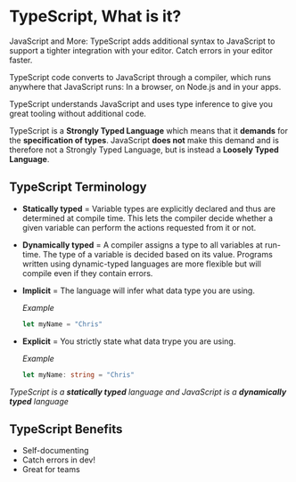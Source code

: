 # TypeScript, What is it?

JavaScript and More: TypeScript adds additional syntax to JavaScript to support a tighter integration with your editor. Catch errors in your editor faster.

TypeScript code converts to JavaScript through a compiler, which runs anywhere that JavaScript runs: In a browser, on Node.js and in your apps.

TypeScript understands JavaScript and uses type inference to give you great tooling without additional code.

TypeScript is a **Strongly Typed Language** which means that it **demands** for the **specification of types**. JavaScript **does not** make this demand and is therefore not a Strongly Typed Language, but is instead a **Loosely Typed Language**.

## TypeScript Terminology

- **Statically typed** = Variable types are explicitly declared and thus are determined at compile time. This lets the compiler decide whether a given variable can perform the actions requested from it or not.
  
- **Dynamically typed** = A compiler assigns a type to all variables at run-time. The type of a variable is decided based on its value. Programs written using dynamic-typed languages are more flexible but will compile even if they contain errors.

- **Implicit** = The language will infer what data type you are using. 
  
  *Example*

    ```typescript
    let myName = "Chris"
    ```

- **Explicit** = You strictly state what data trype you are using. 
  
  *Example*

    ```typescript
    let myName: string = "Chris"
    ```

*TypeScript is a **statically typed** language and JavaScript is a **dynamically typed** language*

## TypeScript Benefits

- Self-documenting
- Catch errors in dev!
- Great for teams
